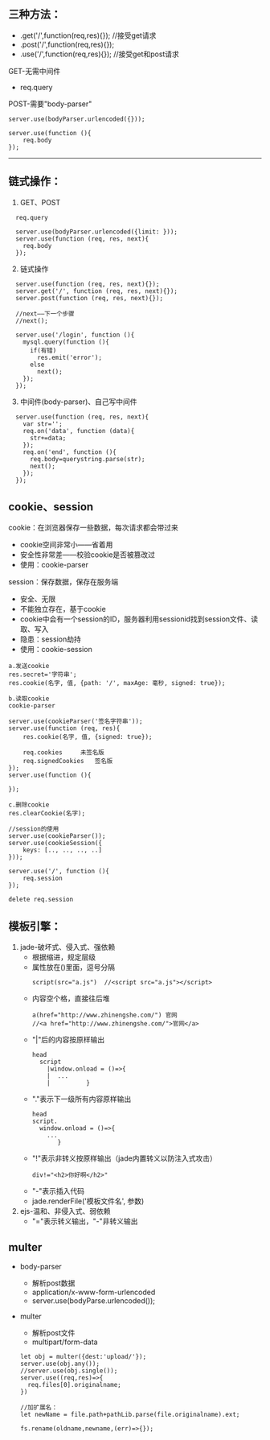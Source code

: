 ## 三种方法：
+ .get('/',function(req,res){}); //接受get请求
+ .post('/',function(req,res){});
+ .use('/',function(req,res){});  //接受get和post请求

GET-无需中间件
+ req.query

POST-需要"body-parser"

    server.use(bodyParser.urlencoded({}));

    server.use(function (){
    	req.body
    });
----------------------------------------------------------------------------------------------------------------

## 链式操作：

1. GET、POST
```
  req.query
  
  server.use(bodyParser.urlencoded({limit: }));
  server.use(function (req, res, next){
    req.body
  });
```
2. 链式操作
```
  server.use(function (req, res, next){});
  server.get('/', function (req, res, next){});
  server.post(function (req, res, next){});

  //next——下一个步骤
  //next();

  server.use('/login', function (){
    mysql.query(function (){
      if(有错)
        res.emit('error');
      else
        next();
    });
  });
  ```

3. 中间件(body-parser)、自己写中间件
```
  server.use(function (req, res, next){
    var str='';
    req.on('data', function (data){
      str+=data;
    });
    req.on('end', function (){
      req.body=querystring.parse(str);
      next();
    });
  });
```

## cookie、session
cookie：在浏览器保存一些数据，每次请求都会带过来
  + cookie空间非常小——省着用
  + 安全性非常差——校验cookie是否被篡改过
  + 使用：cookie-parser

session：保存数据，保存在服务端
  + 安全、无限
  + 不能独立存在，基于cookie
  + cookie中会有一个session的ID，服务器利用sessionid找到session文件、读取、写入
  + 隐患：session劫持
  + 使用：cookie-session

```
a.发送cookie
res.secret='字符串';
res.cookie(名字, 值, {path: '/', maxAge: 毫秒, signed: true});

b.读取cookie
cookie-parser

server.use(cookieParser('签名字符串'));
server.use(function (req, res){
	res.cookie(名字, 值, {signed: true});

	req.cookies		未签名版
	req.signedCookies	签名版
});
server.use(function (){

});

c.删除cookie
res.clearCookie(名字);

//session的使用
server.use(cookieParser());
server.use(cookieSession({
	keys: [.., .., .., ..]
}));

server.use('/', function (){
	req.session
});

delete req.session
```
## 模板引擎：
1. jade-破坏式、侵入式、强依赖
    + 根据缩进，规定层级
    + 属性放在()里面，逗号分隔
      ```
      script(src="a.js")  //<script src="a.js"></script>
      ```
    + 内容空个格，直接往后堆
      ```
      a(href="http://www.zhinengshe.com/") 官网   
      //<a href="http://www.zhinengshe.com/">官网</a>
      ```
    + "|"后的内容按原样输出
      ```
      head
        script
          |window.onload = ()=>{
          |  ...
          |          }
      ```
    + "."表示下一级所有内容原样输出
      ```
      head
      script.
        window.onload = ()=>{
          ...
             }
      ```
    + "!"表示非转义按原样输出（jade内置转义以防注入式攻击）
      ```
      div!="<h2>你好啊</h2>"
      ```
    + "-"表示插入代码
    + jade.renderFile('模板文件名', 参数) 
2. ejs-温和、非侵入式、弱依赖
    + "="表示转义输出，"-"非转义输出

## multer
- body-parser
  + 解析post数据
  + application/x-www-form-urlencoded
  + server.use(bodyParse.urlencoded());

- multer
  + 解析post文件
  + multipart/form-data
  ```
  let obj = multer({dest:'upload/'});
  server.use(obj.any());
  //server.use(obj.single());
  server.use((req,res)=>{
    req.files[0].originalname;
  })

  //加扩展名：
  let newName = file.path+pathLib.parse(file.originalname).ext;

  fs.rename(oldname,newname,(err)=>{});
  ```























